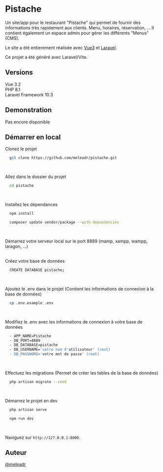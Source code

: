 # Pistache

Un site/app pour le restaurant "Pistache" qui permet de fournir des informations très rapidement aux clients. Menu, horaires, réservation, ...
Il contient également un espace admin pour gérer les différents "Menus" (CMS).

Le site a été entierement réalisée avec [Vue3](https://vuejs.org/ "Framework Vue3") et [Laravel](https://laravel.com/ "Framework PHP Laravel").

Ce projet a été généré avec Laravel/Vite.

## Versions

Vue 3.2  
PHP 8.1  
Laravel Framework 10.3

## Demonstration

Pas encore disponible

## Démarrer en local

Clonez le projet

```bash
  git clone https://github.com/meleadr/pistache.git
```

<br />

Allez dans le dossier du projet

```bash
  cd pistache
```

<br />

Installez les dépendances

```bash
  npm install
```

```bash
  composer update vendor/package --with-dependencies
```

<br />

Démarrez votre serveur local sur le port 8889 (mamp, xampp, wampp, laragon, ...)
<br />
<br />

Créez votre base de données

```bash
  CREATE DATABASE pistache;
```

<br />

Ajoutez le .env dans le projet (Contient les informations de connexion à la base de données)

```bash
  cp .env.example .env
```

<br />

Modifiez le .env avec les informations de connexion à votre base de données

```bash
  - APP_NAME=Pistache
  - DB_PORT=8889
  - DB_DATABASE=pistache
  - DB_USERNAME='votre nom d'utilisateur' (root)
  - DB_PASSWORD='votre mot de passe' (root)
```

<br />

Effectuez les migrations (Permet de créer les tables de la base de données)

```bash
  php artisan migrate --seed
```

<br />

Démarrez le projet en dev

```bash
  php artisan serve
```

```bash
  npm run dev
```

<br />

Naviguez sur `http://127.0.0.1:8000`.

## Auteur

[@meleadr](https://www.github.com/meleadr)
